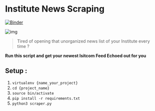 #  Institute News Scraping
[![Binder](https://mybinder.org/badge_logo.svg)](https://mybinder.org/v2/gh/Domino007/Python_News_Scraper/main)

![img](https://github.com/Domino007/Python_News_Scraper/blob/main/scraper.gif "Script running example")

> Tired of opening that unorganized news list of your Institute every time ?

**Run this script and get your newest Isitcom Feed Echoed out for you**

## Setup :

1. `virtualenv {name_your_project}`
2. `cd {project_name} `
3. `source bin/activate`
4. `pip install -r requirements.txt` 
5. `python3 scraper.py`
